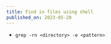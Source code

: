 ```yaml
---
title: Find in files using shell
published_on: 2023-05-28
---
```


- `grep -rn <directory> -e <pattern>`
